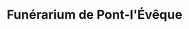 ---
title: "Funérarium de Pont-l'Évêque"
url: /pont-leveque/funerarium-de-pont-leveque/
shop: directeurs de funérailles
---